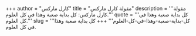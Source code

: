 +++
author = "كارل ماركس"
title = "مقولة كارل ماركس"
description = '''مقولة كارل ماركس: كل بداية صعبة وهذا في كل العلوم.'''
quote = '''كل بداية صعبة وهذا في كل العلوم.'''
slug = '''كل-بداية-صعبة-وهذا-في-كل-العلوم'''
+++
كل بداية صعبة وهذا في كل العلوم.
